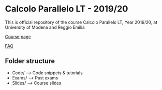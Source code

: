 # Calcolo Parallelo LT - 2019/20
This is official repository of the course Calcolo Parallelo LT, Year 2019/20, at University of Modena and Reggio Emilia

<a href="http://hipert.unimore.it/people/paolob/pub/Calcolo_Parallelo/">Course page</a>

<a href="FAQ.md">FAQ</a>

## Folder structure

- Code/ --> Code snippets & tutorials
- Exams/ --> Past exams
- Slides/ --> Course slides
